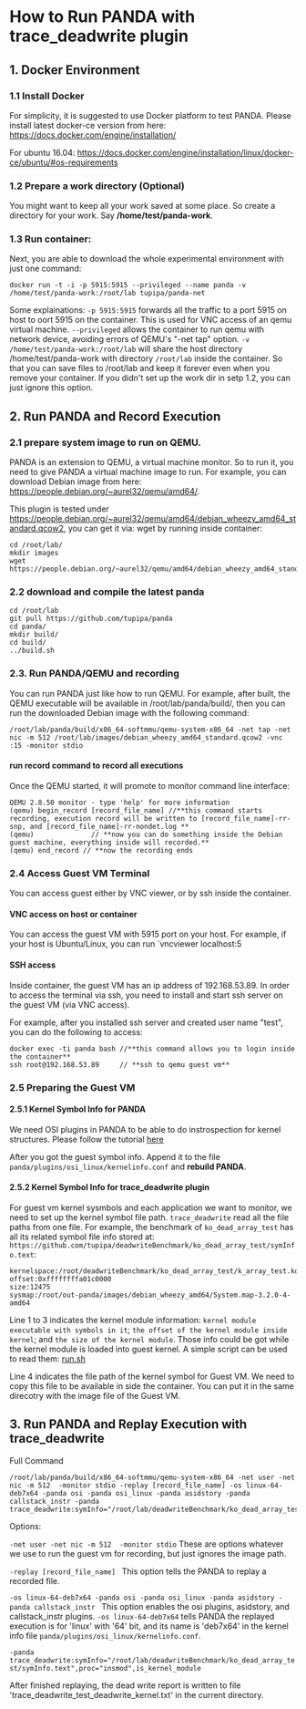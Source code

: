 # How to Run PANDA with trace_deadwrite plugin

## 1. Docker Environment

### 1.1 Install Docker
For simplicity, it is suggested to use Docker platform to test PANDA. 
Please install latest docker-ce version from here: https://docs.docker.com/engine/installation/

For ubuntu 16.04: https://docs.docker.com/engine/installation/linux/docker-ce/ubuntu/#os-requirements

### 1.2 Prepare a work directory (Optional)

You might want to keep all your work saved at some place. So create a directory for your work. Say **/home/test/panda-work**.

### 1.3 Run container:

Next, you are able to download the whole experimental environment with just one command:

`docker run -t -i -p 5915:5915 --privileged --name panda -v /home/test/panda-work:/root/lab tupipa/panda-net`

Some explainations: 
`-p 5915:5915` forwards all the traffic to a port 5915 on host to oort 5915 on the container. This is used for VNC access of an qemu virtual machine. 
`--privileged` allows the container to run qemu with network device, avoiding errors of QEMU's "-net tap" option.
`-v /home/test/panda-work:/root/lab` will share the host directory /home/test/panda-work with directory `/root/lab` inside the container.
So that you can save files to /root/lab and keep it forever even when you remove your container. 
If you didn't set up the work dir in setp 1.2, you can just ignore this option.

## 2. Run PANDA and Record Execution

### 2.1 prepare system image to run on QEMU.

PANDA is an extension to QEMU, a virtual machine monitor. So to run it, you need to give PANDA a virtual machine image to run.
For example, you can download Debian image from here: https://people.debian.org/~aurel32/qemu/amd64/.

This plugin is tested under https://people.debian.org/~aurel32/qemu/amd64/debian_wheezy_amd64_standard.qcow2, you can get it via:
wget by running inside container:
```
cd /root/lab/
mkdir images
wget https://people.debian.org/~aurel32/qemu/amd64/debian_wheezy_amd64_standard.qcow2 
```

### 2.2 download and compile the latest panda

```
cd /root/lab
git pull https://github.com/tupipa/panda
cd panda/
mkdir build/
cd build/
../build.sh
```

### 2.3. Run PANDA/QEMU and recording

You can run PANDA just like how to run QEMU. 
For example, after built, the QEMU executable will be available in /root/lab/panda/build/, 
then you can run the downloaded Debian image with the following command:
```
/root/lab/panda/build/x86_64-softmmu/qemu-system-x86_64 -net tap -net nic -m 512 /root/lab/images/debian_wheezy_amd64_standard.qcow2 -vnc :15 -monitor stdio
```

#### run record command to record all executions

Once the QEMU started, it will promote to monitor command line interface:
```
QEMU 2.8.50 monitor - type 'help' for more information
(qemu) begin_record [record_file_name] //**this command starts recording, execution record will be written to [record_file_name]-rr-snp, and [record_file_name]-rr-nondet.log **
(qemu)              // **now you can do something inside the Debian guest machine, everything inside will recorded.**
(qemu) end_record // **now the recording ends
```

### 2.4 Access Guest VM Terminal

You can access guest either by VNC viewer, or by ssh inside the container. 
#### VNC access on host or container
You can access the guest VM with 5915 port on your host. 
For example, if your host is Ubuntu/Linux, you can run `vncviewer localhost:5

#### SSH access
Inside container, the guest VM has an ip address of 192.168.53.89. 
In order to access the terminal via ssh, you need to install and start ssh server on the guest VM (via VNC access).

For example, after you installed ssh server and created user name "test", you can do the following to access:

```
docker exec -ti panda bash //**this command allows you to login inside the container**
ssh root@192.168.53.89     // **ssh to qemu guest vm**
```

### 2.5 Preparing the Guest VM

#### 2.5.1 Kernel Symbol Info for PANDA

We need OSI plugins in PANDA to be able to do instrospection for kernel structures.
Please follow the tutorial [here](https://github.com/tupipa/panda/blob/deadspyCCT/panda/plugins/osi_linux/USAGE.md)

After you got the guest symbol info. Append it to the file `panda/plugins/osi_linux/kernelinfo.conf` and **rebuild PANDA**.

#### 2.5.2 Kernel Symbol Info for trace_deadwrite plugin

For guest vm kernel sysmbols and each application we want to monitor, we need to set up the kernel symbol file path. 
`trace_deadwrite` read all the file paths from one file. 
For example, the benchmark of `ko_dead_array_test` has all its related symbol file info stored at:
`https://github.com/tupipa/deadwriteBenchmark/ko_dead_array_test/symInfo.text`:
```
kernelspace:/root/deadwriteBenchmark/ko_dead_array_test/k_array_test.ko
offset:0xffffffffa01c0000
size:12475
sysmap:/root/out-panda/images/debian_wheezy_amd64/System.map-3.2.0-4-amd64
```

Line 1 to 3 indicates the kernel module information: 
`kernel module executable with symbols in it`; 
`the offset of the kernel module inside kernel`; and
`the size of the kernel module`.
Those info could be got while the kernel module is loaded into guest kernel. 
A simple script can be used to read them: [run.sh](https://github.com/tupipa/deadwriteBenchmark/blob/master/ko_dead_array_test/run.sh)

Line 4 indicates the file path of the kernel symbol for Guest VM. 
We need to copy this file to be available in side the container.
You can put it in the same direcotry with the image file of the Guest VM.

## 3. Run PANDA and Replay Execution with trace_deadwrite

Full Command
```
/root/lab/panda/build/x86_64-softmmu/qemu-system-x86_64 -net user -net nic -m 512  -monitor stdio -replay [record_file_name] -os linux-64-deb7x64 -panda osi -panda osi_linux -panda asidstory -panda callstack_instr -panda trace_deadwrite:symInfo="/root/lab/deadwriteBenchmark/ko_dead_array_test/symInfo.text",proc="insmod",is_kernel_module
```

Options:

`
-net user -net nic -m 512  -monitor stdio
`
These are options whatever we use to run the guest vm for recording, but just ignores the image path.


`
-replay [record_file_name] 
`
This option tells the PANDA to replay a recorded file.


`
-os linux-64-deb7x64 -panda osi -panda osi_linux -panda asidstory -panda callstack_instr 
`
This option enables the osi plugins, asidstory, and callstack_instr plugins. `-os linux-64-deb7x64` tells PANDA the replayed execution is for 'linux' with '64' bit, and its name is 'deb7x64' in the kernel info file `panda/plugins/osi_linux/kernelinfo.conf`.

`
-panda trace_deadwrite:symInfo="/root/lab/deadwriteBenchmark/ko_dead_array_test/symInfo.text",proc="insmod",is_kernel_module
`

After finished replaying, the dead write report is written to file 'trace_deadwrite_test_deadwrite_kernel.txt' in the current directory.

